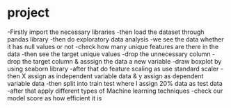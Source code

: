 # project
-Firstly import the necessary libraries
-then load the dataset through pandas library
-then do exploratory data analysis
-we see the data whether it has null values or not
-check how many unique features are there in the data
-then see the target unique values
-drop the unnecessary column
-drop the target column & asssign the data a new variable
-draw boxplot by using seaborn library
-after that do feature scaling as use standard scaler
-then X assign as independent variable data & y assign as dependent variable data
-then split into train test where I assign 20% data as test data
-after that apply different types of Machine learning techniques
-check our model score as how efficient it is
